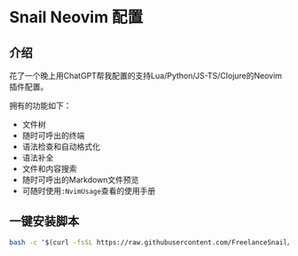 # Snail Neovim 配置

## 介绍

花了一个晚上用ChatGPT帮我配置的支持Lua/Python/JS-TS/Clojure的Neovim插件配置。

拥有的功能如下：

- 文件树
- 随时可呼出的终端
- 语法检查和自动格式化
- 语法补全
- 文件和内容搜索
- 随时可呼出的Markdown文件预览
- 可随时使用`:NvimUsage`查看的使用手册

## 一键安装脚本

```bash
bash -c "$(curl -fsSL https://raw.githubusercontent.com/FreelanceSnail/Snail-Nvim-Config/main/install.sh)"
```
